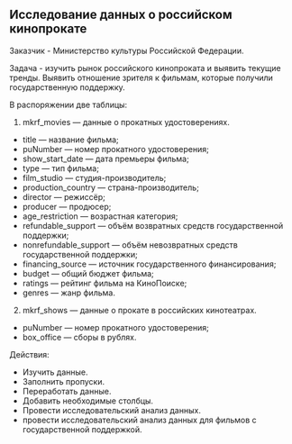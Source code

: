 ## Исследование данных о российском кинопрокате
Заказчик - Министерство культуры Российской Федерации.

Задача - изучить рынок российского кинопроката и выявить текущие тренды. Выявить отношение зрителя к фильмам, которые получили государственную поддержку. 

В распоряжении две таблицы:
1. mkrf_movies — данные о прокатных удостоверениях. 
- title — название фильма;
- puNumber — номер прокатного удостоверения;
- show_start_date — дата премьеры фильма;
- type — тип фильма;
- film_studio — студия-производитель;
- production_country — страна-производитель;
- director — режиссёр;
- producer — продюсер;
- age_restriction — возрастная категория;
- refundable_support — объём возвратных средств государственной поддержки;
- nonrefundable_support — объём невозвратных средств государственной поддержки;
- financing_source — источник государственного финансирования;
- budget — общий бюджет фильма;
- ratings — рейтинг фильма на КиноПоиске;
- genres — жанр фильма.
2. mkrf_shows — данные о прокате в российских кинотеатрах. 
- puNumber — номер прокатного удостоверения;
- box_office — сборы в рублях.

Действия:
- Изучить данные.
- Заполнить пропуски.
- Переработать данные.
- Добавить необходимые столбцы.
- Провести исследовательский анализ данных.
- провести исследовательский анализ данных для фильмов с  государственной поддержкой.
